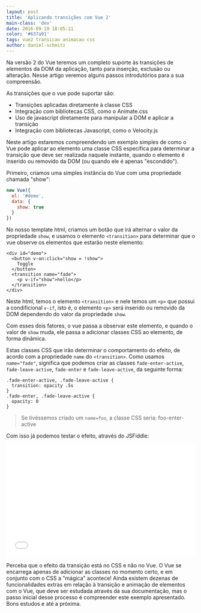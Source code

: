 ```yaml
---
layout: post
title: 'Aplicando transições com Vue 2'
main-class: 'dev'
date: 2016-09-19 18:05:11 
color: '#637a91'
tags: vue2 transicao animacao css
author: daniel-schmitz
---
```


Na versão 2 do Vue teremos um completo suporte às transições de elementos da DOM da aplicação, tanto para inserção, exclusão ou alteração. Nesse artigo veremos alguns passos introdutórios para a sua compreensão.

As transições que o vue pode suportar são:

- Transições aplicadas diretamente à classe CSS
- Integração com bibliotecas CSS, como o Animate.css
- Uso de javascript diretamente para manipular a DOM e aplicar a transição
- Integração com bibliotecas Javascript, como o Velocity.js

Neste artigo estaremos compreendendo um exemplo simples de como o Vue pode aplicar ao elemento uma classe CSS específica para determinar a transição que deve ser realizada naquele instante, quando o elemento é inserido ou removido da DOM (ou quando ele é apenas "escondido").

Primeiro, criamos uma simples instância do Vue com uma propriedade chamada "show":

```js
new Vue({
  el: '#demo',
  data: {
    show: true
  }
})
```

No nosso template html, criamos um botão que irá alternar o valor da propriedade `show`, e usamos o elemento `<transition>` para determinar que o vue observe os elementos que estarão neste elemento:

```
<div id="demo">
  <button v-on:click="show = !show">
    Toggle
  </button>
  <transition name="fade">
    <p v-if="show">hello</p>
  </transition>
</div>
```

Neste html, temos o elemento `<transition>` e nele temos um `<p>` que possui a condificional `v-if`, isto é, o elemento `<p>` será inserido ou removido da DOM dependendo do valor da propriedade `show`.

Com esses dois fatores, o vue passa a observar este elemento, e quando o valor de `show` muda, ele passa a adicionar classes CSS ao elemento, de forma dinâmica.

Estas classes CSS que irão determinar o comportamento do efeito, de acordo com a propriedade `name` do `<transition>`. Como usamos `name="fade"`, significa que podemos criar as classes `fade-enter-active`, `fade-leave-active`, `fade-enter` e `fade-leave-active`, da seguinte forma:

```
.fade-enter-active, .fade-leave-active {
  transition: opacity .5s
}
.fade-enter, .fade-leave-active {
  opacity: 0
}
```

> Se tivéssemos criado um `name=foo`, a classe CSS seria: foo-enter-active

Com isso já podemos testar o efeito, através do JSFiddle:

<iframe width="100%" height="300" src="//jsfiddle.net/danielschmitz/p7ez3zvf/embedded/" allowfullscreen="allowfullscreen" frameborder="0"></iframe>

Perceba que o efeito da transição está no CSS e não no Vue. O Vue se encarrega apenas de adicionar as classes no momento certo, e em conjunto com o CSS a "mágica" acontece! Ainda existem dezenas de funcionalidades extras em relação à transição e animação de elementos com o Vue, que deve ser estudada através da sua documentação, mas o passo inicial desse processo é compreender este exemplo apresentado. Bons estudos e até a próxima.



